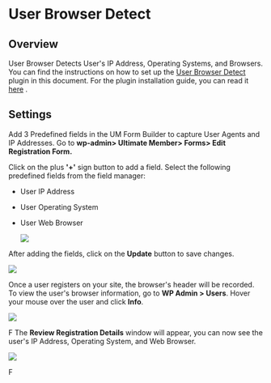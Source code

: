---
---
# User Browser Detect
Overview
--------

 User Browser Detects User's IP Address, Operating Systems, and Browsers. You can find the instructions on how to set up the  [User Browser Detect](https://github.com/ultimatemember/Extended)  plugin in this document. For the plugin installation guide, you can read it  [here](/docs-v3/extended/article/1663-download-installation-of-the-basic-extensions) .

Settings
--------

 Add 3 Predefined fields in the UM Form Builder to capture User Agents and IP Addresses. Go to <strong>wp-admin&gt; Ultimate Member&gt; Forms&gt; Edit Registration Form.</strong>

 Click on the plus <strong>'+'</strong> sign button to add a field. Select the following predefined fields from the field manager:

- User IP Address
- User Operating System
- User Web Browser

  ![](https://s3.amazonaws.com/helpscout.net/docs/assets/561c96629033600a7a36d662/images/61e0149b79a38f5473fd387f/file-6f5oL6EY2N.png)

 After adding the fields, click on the <strong>Update</strong> button to save changes.

  ![](https://s3.amazonaws.com/helpscout.net/docs/assets/561c96629033600a7a36d662/images/61e01adc1adf855680c79644/file-8Blc3wIiWE.png)

 Once a user registers on your site, the browser's header will be recorded. To view the user's browser information, go to <strong>WP Admin &gt; Users</strong>. Hover your mouse over the user and click <strong>I</strong><strong>nfo</strong>.

  ![](https://s3.amazonaws.com/helpscout.net/docs/assets/561c96629033600a7a36d662/images/61e01f4eb54d116b7c396fdb/file-E5iTvF1p4S.png)

 F The <strong>Review Registration Details</strong> window will appear, you can now see the user's IP Address, Operating System, and Web Browser.

  ![](https://s3.amazonaws.com/helpscout.net/docs/assets/561c96629033600a7a36d662/images/61e01fffb54d116b7c396fe5/file-z3jl27PFcf.png)

 F